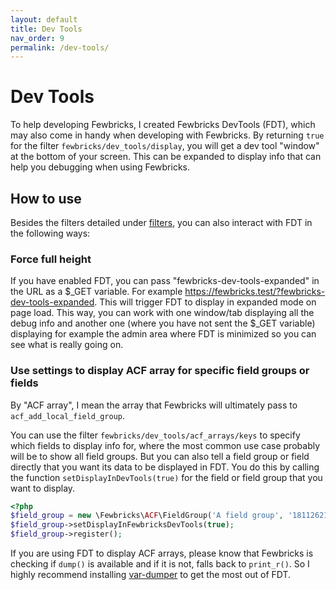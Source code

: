 ```yaml
---
layout: default
title: Dev Tools
nav_order: 9
permalink: /dev-tools/
---
```


# Dev Tools
To help developing Fewbricks, I created Fewbricks DevTools (FDT), which may also come in handy when developing with 
Fewbricks. By returning `true` for the filter `fewbricks/dev_tools/display`, you will get a dev tool "window" at the 
bottom of your screen. This can be expanded to display info that can help you debugging when using Fewbricks.

## How to use
Besides the filters detailed under [filters](filters/filters.md), you can also interact with FDT in the following ways:

### Force full height
If you have enabled FDT, you can pass "fewbricks-dev-tools-expanded" in the URL as a $_GET variable. For example 
https://fewbricks.test/?fewbricks-dev-tools-expanded. This will trigger FDT to display in expanded mode on page load.
This way, you can work with one window/tab displaying all the debug info and another one (where you have not sent the 
$_GET variable) displaying for example the admin area where FDT is minimized so you can see what is really going on.

### Use settings to display ACF array for specific field groups or fields
By "ACF array", I mean the array that Fewbricks will ultimately pass to `acf_add_local_field_group`.

You can use the filter `fewbricks/dev_tools/acf_arrays/keys` to specify which fields to display info for, where the 
most common use case probably will be to show all field groups. But you can also tell a field group or field 
directly that you want its data to be displayed in FDT. You do this by calling the function `setDisplayInDevTools(true)`
for the field or field group that you want to display.

```php
<?php
$field_group = new \Fewbricks\ACF\FieldGroup('A field group', '1811262137a');
$field_group->setDisplayInFewbricksDevTools(true);
$field_group->register();
```

If you are using FDT to display ACF arrays, please know that Fewbricks is checking if `dump()` is available and if it
 is not, falls back to `print_r()`. So I highly recommend installing
 [var-dumper](https://packagist.org/packages/symfony/var-dumper) to get the most out of FDT.
 


